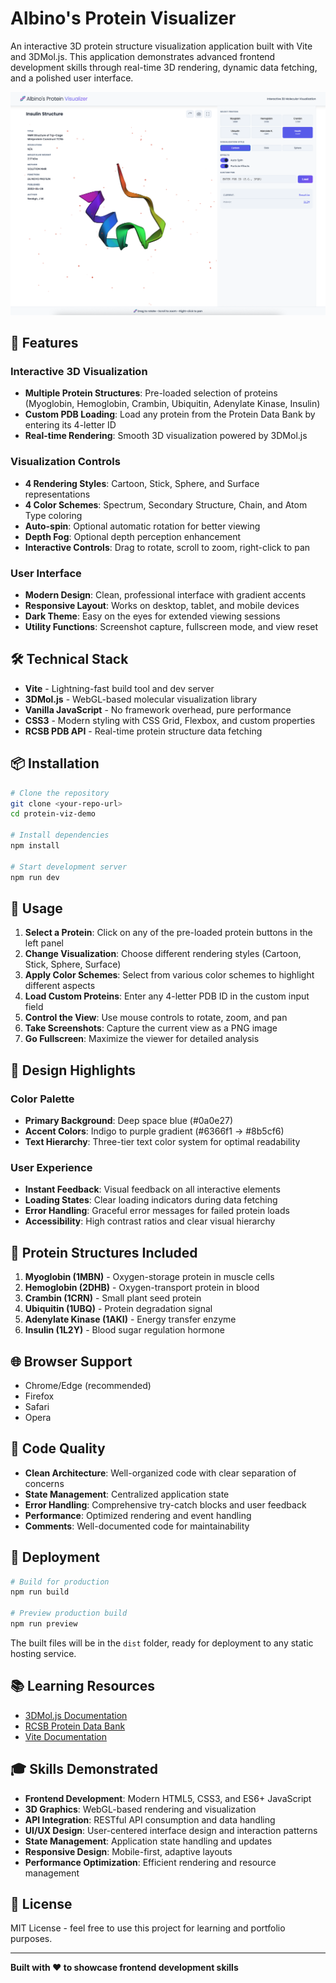 # Albino's Protein Visualizer

An interactive 3D protein structure visualization application built with Vite and 3DMol.js. This application demonstrates advanced frontend development skills through real-time 3D rendering, dynamic data fetching, and a polished user interface.

![Albino's Protein Visualizer Screenshot](screenshot.png)

## 🚀 Features

### Interactive 3D Visualization
- **Multiple Protein Structures**: Pre-loaded selection of proteins (Myoglobin, Hemoglobin, Crambin, Ubiquitin, Adenylate Kinase, Insulin)
- **Custom PDB Loading**: Load any protein from the Protein Data Bank by entering its 4-letter ID
- **Real-time Rendering**: Smooth 3D visualization powered by 3DMol.js

### Visualization Controls
- **4 Rendering Styles**: Cartoon, Stick, Sphere, and Surface representations
- **4 Color Schemes**: Spectrum, Secondary Structure, Chain, and Atom Type coloring
- **Auto-spin**: Optional automatic rotation for better viewing
- **Depth Fog**: Optional depth perception enhancement
- **Interactive Controls**: Drag to rotate, scroll to zoom, right-click to pan

### User Interface
- **Modern Design**: Clean, professional interface with gradient accents
- **Responsive Layout**: Works on desktop, tablet, and mobile devices
- **Dark Theme**: Easy on the eyes for extended viewing sessions
- **Utility Functions**: Screenshot capture, fullscreen mode, and view reset

## 🛠️ Technical Stack

- **Vite** - Lightning-fast build tool and dev server
- **3DMol.js** - WebGL-based molecular visualization library
- **Vanilla JavaScript** - No framework overhead, pure performance
- **CSS3** - Modern styling with CSS Grid, Flexbox, and custom properties
- **RCSB PDB API** - Real-time protein structure data fetching

## 📦 Installation

```bash
# Clone the repository
git clone <your-repo-url>
cd protein-viz-demo

# Install dependencies
npm install

# Start development server
npm run dev
```

## 🎯 Usage

1. **Select a Protein**: Click on any of the pre-loaded protein buttons in the left panel
2. **Change Visualization**: Choose different rendering styles (Cartoon, Stick, Sphere, Surface)
3. **Apply Color Schemes**: Select from various color schemes to highlight different aspects
4. **Load Custom Proteins**: Enter any 4-letter PDB ID in the custom input field
5. **Control the View**: Use mouse controls to rotate, zoom, and pan
6. **Take Screenshots**: Capture the current view as a PNG image
7. **Go Fullscreen**: Maximize the viewer for detailed analysis

## 🎨 Design Highlights

### Color Palette
- **Primary Background**: Deep space blue (#0a0e27)
- **Accent Colors**: Indigo to purple gradient (#6366f1 → #8b5cf6)
- **Text Hierarchy**: Three-tier text color system for optimal readability

### User Experience
- **Instant Feedback**: Visual feedback on all interactive elements
- **Loading States**: Clear loading indicators during data fetching
- **Error Handling**: Graceful error messages for failed protein loads
- **Accessibility**: High contrast ratios and clear visual hierarchy

## 🔬 Protein Structures Included

1. **Myoglobin (1MBN)** - Oxygen-storage protein in muscle cells
2. **Hemoglobin (2DHB)** - Oxygen-transport protein in blood
3. **Crambin (1CRN)** - Small plant seed protein
4. **Ubiquitin (1UBQ)** - Protein degradation signal
5. **Adenylate Kinase (1AKI)** - Energy transfer enzyme
6. **Insulin (1L2Y)** - Blood sugar regulation hormone

## 🌐 Browser Support

- Chrome/Edge (recommended)
- Firefox
- Safari
- Opera

## 📝 Code Quality

- **Clean Architecture**: Well-organized code with clear separation of concerns
- **State Management**: Centralized application state
- **Error Handling**: Comprehensive try-catch blocks and user feedback
- **Performance**: Optimized rendering and event handling
- **Comments**: Well-documented code for maintainability

## 🚀 Deployment

```bash
# Build for production
npm run build

# Preview production build
npm run preview
```

The built files will be in the `dist` folder, ready for deployment to any static hosting service.

## 📚 Learning Resources

- [3DMol.js Documentation](https://3dmol.csb.pitt.edu/)
- [RCSB Protein Data Bank](https://www.rcsb.org/)
- [Vite Documentation](https://vitejs.dev/)

## 🎓 Skills Demonstrated

- **Frontend Development**: Modern HTML5, CSS3, and ES6+ JavaScript
- **3D Graphics**: WebGL-based rendering and visualization
- **API Integration**: RESTful API consumption and data handling
- **UI/UX Design**: User-centered interface design and interaction patterns
- **State Management**: Application state handling and updates
- **Responsive Design**: Mobile-first, adaptive layouts
- **Performance Optimization**: Efficient rendering and resource management

## 📄 License

MIT License - feel free to use this project for learning and portfolio purposes.

---

**Built with ❤️ to showcase frontend development skills**
